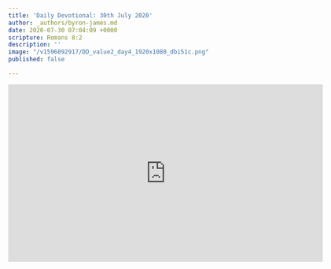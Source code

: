 ```yaml
---
title: 'Daily Devotional: 30th July 2020'
author: _authors/byron-james.md
date: 2020-07-30 07:04:09 +0000
scripture: Romans 8:2
description: ''
image: "/v1596092917/DD_value2_day4_1920x1080_dbi51c.png"
published: false

---
```

<iframe src="https://player.vimeo.com/video/442849108" width="640" height="361" frameborder="0" allow="autoplay; fullscreen" allowfullscreen></iframe>